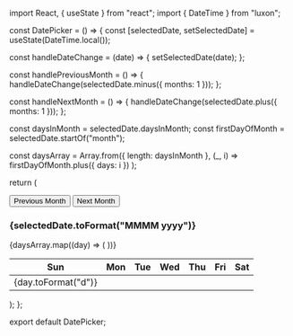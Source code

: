 import React, { useState } from "react";
import { DateTime } from "luxon";

const DatePicker = () => {
  const [selectedDate, setSelectedDate] = useState(DateTime.local());

  const handleDateChange = (date) => {
    setSelectedDate(date);
  };

  const handlePreviousMonth = () => {
    handleDateChange(selectedDate.minus({ months: 1 }));
  };

  const handleNextMonth = () => {
    handleDateChange(selectedDate.plus({ months: 1 }));
  };

  const daysInMonth = selectedDate.daysInMonth;
  const firstDayOfMonth = selectedDate.startOf("month");

  const daysArray = Array.from({ length: daysInMonth }, (_, i) =>
    firstDayOfMonth.plus({ days: i })
  );

  return (
    <div>
      <div>
        <button onClick={handlePreviousMonth}>Previous Month</button>
        <button onClick={handleNextMonth}>Next Month</button>
      </div>
      <div>
        <h3>{selectedDate.toFormat("MMMM yyyy")}</h3>
        <table>
          <thead>
            <tr>
              <th>Sun</th>
              <th>Mon</th>
              <th>Tue</th>
              <th>Wed</th>
              <th>Thu</th>
              <th>Fri</th>
              <th>Sat</th>
            </tr>
          </thead>
          <tbody>
            {daysArray.map((day) => (
              <tr key={day.toISODate()}>
                <td>{day.toFormat("d")}</td>
              </tr>
            ))}
          </tbody>
        </table>
      </div>
    </div>
  );
};

export default DatePicker;
